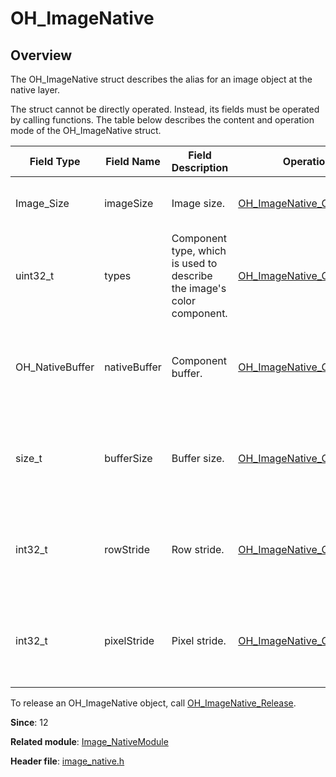# OH_ImageNative

## Overview

The OH_ImageNative struct describes the alias for an image object at the native layer.

The struct cannot be directly operated. Instead, its fields must be operated by calling functions. The table below describes the content and operation mode of the OH_ImageNative struct.

| Field Type| Field Name| Field Description|Operation Function| Function Description|
| -------- | -------- | -------- | -------- | -------- |
| Image_Size| imageSize | Image size.|[OH_ImageNative_GetImageSize](capi-image-native-h.md#oh_imagenative_getimagesize) | Obtains the image size of an OH_ImageNative object.|
| uint32_t | types |Component type, which is used to describe the image's color component.|[OH_ImageNative_GetComponentTypes](capi-image-native-h.md#oh_imagenative_getcomponenttypes) | Obtains the component types of an OH_ImageNative object.|
| OH_NativeBuffer | nativeBuffer | Component buffer.|[OH_ImageNative_GetByteBuffer](capi-image-native-h.md#oh_imagenative_getbytebuffer) | Obtains the buffer corresponding to a component type in an OH_ImageNative object.|
| size_t | bufferSize | Buffer size.| [OH_ImageNative_GetBufferSize](capi-image-native-h.md#oh_imagenative_getbuffersize) | Obtains the size of the buffer corresponding to a component type in an OH_ImageNative object.|
| int32_t | rowStride | Row stride.| [OH_ImageNative_GetRowStride](capi-image-native-h.md#oh_imagenative_getrowstride) | Obtains the row stride corresponding to a component type in an OH_ImageNative object.|
| int32_t | pixelStride | Pixel stride.| [OH_ImageNative_GetPixelStride](capi-image-native-h.md#oh_imagenative_getpixelstride) | Obtains the pixel stride corresponding to a component type in an OH_ImageNative object.|

To release an OH_ImageNative object, call [OH_ImageNative_Release](capi-image-native-h.md#oh_imagenative_release).

**Since**: 12

**Related module**: [Image_NativeModule](capi-image-nativemodule.md)

**Header file**: [image_native.h](capi-image-native-h.md)
